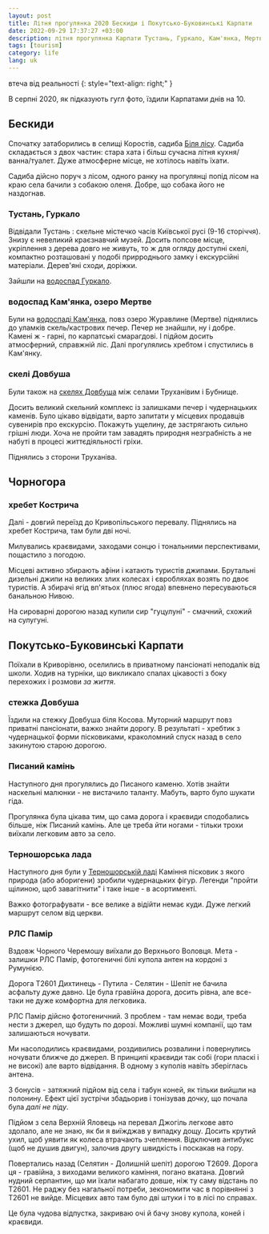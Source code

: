 ```yaml
---
layout: post
title: Літня прогулянка 2020 Бескиди і Покутсько-Буковинські Карпати
date: 2022-09-29 17:37:27 +03:00
description: літня прогулянка Карпати Тустань, Гуркало, Кам'янка, Мертве озеро скелі Довбуша хребет Кострича Писаний камінь, Терношорська лада Рлс Памір
tags: [tourism]
category: life
lang: uk
---
```


втеча від реальності
{: style="text-align: right;" }


В серпні 2020, як підказують гугл фото, їздили Карпатами днів на 10.

## Бескиди

Спочатку затаборились в селищі Коростів, садиба [Біля лісу](https://maps.google.com/?cid=956789349912474078&entry=gps).
Садиба складається з двох частин: стара хата і більш сучасна літня кухня/ванна/туалет.
Дуже атмосферне місце, не хотілось навіть їхати.

Садиба дійсно поруч з лісом, одного ранку на прогулянці попід лісом на краю села бачили з собакою оленя. 
Добре, що собака його не наздогнав.

### Тустань, Гуркало
Відвідали Тустань : скельне містечко часів Київської русі (9-16 сторіччя).
Знизу є невеликий краєзнавчий музей.
Досить попсове місце, укріплення з дерева довго не живуть, то ж для огляду доступні скелі, компактно розташовані у подобі прирроднього замку і екскурсійні матеріали.
Дерев'яні сходи, доріжки.

Зайшли на [водоспад Гуркало](https://maps.app.goo.gl/R5qmP9yFbiXMy2QE7).

### водоспад Кам'янка, озеро Мертве
Були на [водоспаді Кам'янка](https://maps.app.goo.gl/k8QZ2z6TYp2mHEpK7), повз озеро Журавлине (Мертве) піднялись до уламків скель/кастрових печер.
Печер не знайшли, ну і добре.
Камені ж - гарні, по карпатські смарагдові. 
І підйом досить атмосферний, справжній ліс.
Далі прогулялись хребтом і спустились в Кам'янку.

### скелі Довбуша 
Були також на [скелях Довбуша](https://maps.app.goo.gl/NvuV6LCnDDJokm9M9) між селами Труханівим і Бубнище.

Досить великий скельний комплекс із залишками печер і чудернацьких каменів.
Було цікаво відвідати, варто запитати у місцевих продавців сувенирів про екскурсію.
Покажуть ущелину, де застрягають сильно грішні люди.
Хоча не пройти там завадять природня незграбність а не набуті в процесі життєдіяльності гріхи.

Піднялись з сторони Труханіва.

## Чорногора

### хребет Кострича

Далі - довгий переїзд до Кривопільського перевалу. Піднялись на хребет Кострича, там були дві ночі. 

Милувались краєвидами, заходами сонцю і тональними перспективами, пощастило з погодою. 

Місцеві активно збирають афіни і катають туристів джипами.
Брутальні дизельні джипи на великих злих колесах і євробляхах возять по двоє туристів.
А збирачі ягід вп'ятьох (плюс ягода) впевнено пересуваються  банальною Нивою.

На сироварні дорогою назад купили сир "гуцулуні" - смачний, схожий на сулугуні.

## Покутсько-Буковинські Карпати
Поїхали в Криворівню, оселились в приватному пансіонаті неподалік від школи.
Ходив на турніки, що викликало спалах цікавості з боку перехожих і розмови _за життя_.

### стежка Довбуша
Їздили на стежку Довбуша біля Косова.
Муторний маршрут повз приватні пансіонати, важко знайти дорогу. 
В результаті - хребтик з чудернацької форми пісковиками, краколомний спуск назад в село закинутою старою дорогою.

### Писаний камінь
Наступного дня прогулялись до Писаного каменю.
Хотів знайти наскельні малюнки - не вистачило таланту.
Мабуть, варто було шукати гіда.

Прогулянка була цікава тим, що сама дорога і краєвиди сподобались більше, ніж Писаний камінь.
Але це треба йти ногами - тільки трохи виїхали легковим авто за село.

### Терношорська лада
Наступного дня були у [Терношорській ладі](https://maps.app.goo.gl/t5JKvqAdo6Cmnav46) 
Каміння пісковик з якого природа (або аборигени) зробили чудернацьких фігур.
Легенди "пройти щілиною, щоб завагітнити" і таке інше - в асортименті.

Важко фотографувати - все велике а відійти немає куди.
Дуже легкий маршрут селом від церкви.

### РЛС Памір
Вздовж Чорного Черемошу виїхали до Верхнього Воловця.
Мета - залишки РЛС Памір, фотогеничні білі купола антен на кордоні з Румунією.

Дорога Т2601 Дихтинець - Путила - Селятин - Шепіт не бачила асфальту дуже давно. 
Це була гравійна дорога, досить рівна, але все-таки не дуже комфортна для легковика.

РЛС Памір дійсно фотогеничний. 
З проблем - там немає води, треба нести з джерел, що будуть по дорозі.
Можливі шумні компанії, що там залишаються ночувати.

Ми насолодились краєвидами, роздивились розвалини і повернулись ночувати ближче до джерел.
В принципі краєвиди так собі (гори пласкі і не високі) але варто відвідання.
В одному з куполів навіть зберіглась антена.

З бонусів - затяжний підйом від села і табун коней, як тільки вийшли на полонину.
Ефект цієї зустрічи збадьорив і тонізував дочку, що почала була _далі не піду_.

Підйом з села Верхній Яловець на перевал Джогіль легкове авто здолало, але не знаю, як би я виїжджав у випадку дощу.
Досить крутий ухил, щоб уявити як колеса втрачають зчеплення.
Відключив антибукс (щоб не душив двигун), залочив другу швидкість і поскакав на гору.

Повертались назад (Селятин - Долишній шепіт) дорогою Т2609.
Дорога ця - гравійна, з виходами великого каміння, погано вкатана.
Довгий нудний серпантин, що ми їхали набагато довше, ніж ту саму відстань по Т2601.
Не раджу без нагальної потреби, зекономити час в порівнянні з Т2601 не вийде.
Місцевих авто там було дві штуки і то в лісі по справах.

Це була чудова відпустка, закриваю очі й бачу знову купола, коней і краєвиди.
